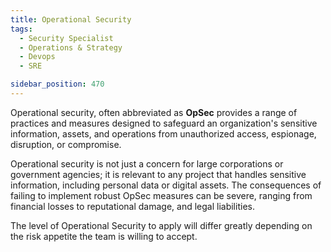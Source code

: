```yaml
---
title: Operational Security
tags:
  - Security Specialist
  - Operations & Strategy
  - Devops
  - SRE

sidebar_position: 470
---
```


Operational security, often abbreviated as **OpSec** provides a range of practices and measures designed to safeguard an organization's sensitive information, assets, and operations from unauthorized access, espionage, disruption, or compromise.

Operational security is not just a concern for large corporations or government agencies; it is relevant to any project that handles sensitive information, including personal data or digital assets. The consequences of failing to implement robust OpSec measures can be severe, ranging from financial losses to reputational damage, and legal liabilities.

The level of Operational Security to apply will differ greatly depending on the risk appetite the team is willing to accept.
